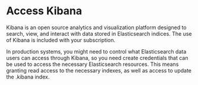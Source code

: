# Access Kibana
Kibana is an open source analytics and visualization platform designed to search, view, and interact with data stored in Elasticsearch indices. The use of Kibana is included with your subscription.

In production systems, you might need to control what Elasticsearch data users can access through Kibana, so you need create credentials that can be used to access the necessary Elasticsearch resources. This means granting read access to the necessary indexes, as well as access to update the .kibana index.
